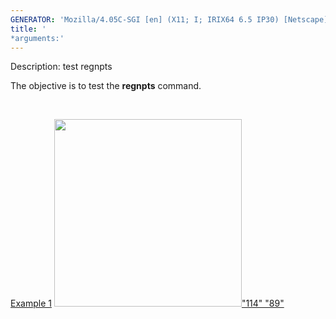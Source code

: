 ```yaml
---
GENERATOR: 'Mozilla/4.05C-SGI [en] (X11; I; IRIX64 6.5 IP30) [Netscape]'
title: '
*arguments:'
---
```


 Description: test regnpts

   The objective is to test the **regnpts** command.

    

   [Example 1](description_regnpts.md)
   [<img height="300" width="300" src="https://lanl.github.io/LaGriT/docsassets/images/regnpts1_tn.gif">"114"
   "89"](description_regnpts.md)
